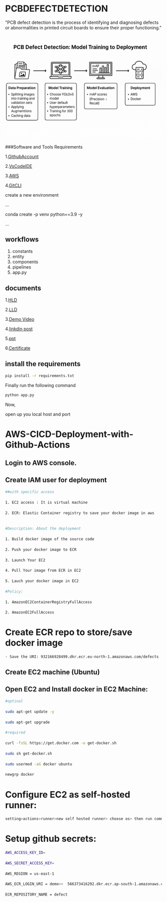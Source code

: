 # PCBDEFECTDETECTION
"PCB defect detection is the process of identifying and diagnosing defects or abnormalities in printed circuit boards to ensure their proper functioning."

![pcb image.png](https://github.com/mounika2906/PCBDEFECTDETECTION/blob/bdf55715274fe92404f74ad93e4d595d9253adfc/pcb%20image.png)

###Software and Tools Requirements

  1.[GithubAccount](https://github.com/)

  2.[VsCodeIDE](https://code.visualstudio.com/)

  3.[AWS](https://aws.amazon.com/)
  
  4.[GitCLI](https://git-scm.com/)


create a new environment

...

conda create -p venv python==3.9 -y

...

## workflows

1. constants
2. entity
3. components
4. pipelines
5. app.py


## documents

  1.[HLD](https://docs.google.com/document/d/1OS3zzAG1LO1a07mIAmsM9C_qeLKqbcPq/edit?usp=sharing&ouid=110561493789800648225&rtpof=true&sd=true)
  
  2.[LLD](https://docs.google.com/document/d/1wmQfv0crz9z-KijJJ4ERBJ08BUUUA0PD/edit?usp=sharing&ouid=110561493789800648225&rtpof=true&sd=true)
  
  3.[Demo Video](https://drive.google.com/file/d/1-ibVkFwmwXlTjuxB7NLigjc5gFJZlsfG/view?usp=sharing)
  
  4.[linkdin post](https://www.linkedin.com/posts/mounika-avadutha-3592731aa_pcbprinted-circuit-board-fault-detection-activity-7127870306966278144-GoPO?utm_source=share&utm_medium=member_desktop)
  
  5.[ppt](https://docs.google.com/presentation/d/1ItuVg0Lj_wDuIsszKcjCL0ypCAGTsyF2/edit?usp=sharing&ouid=110561493789800648225&rtpof=true&sd=true)

  6.[Certificate](https://drive.google.com/file/d/1L3KTVhYwQTBp0PLIKHOeMGeIyLV8giZU/view?usp=sharing)


## install the requirements
```bash
pip install -r requirements.txt
``````
Finally run the following command

```bash
python app.py
``````
Now,

open up you local host and port

# AWS-CICD-Deployment-with-Github-Actions
##  Login to AWS console.
##  Create IAM user for deployment
```bash
##with specific access

1. EC2 access : It is virtual machine

2. ECR: Elastic Container registry to save your docker image in aws


#Description: About the deployment

1. Build docker image of the source code

2. Push your docker image to ECR

3. Launch Your EC2 

4. Pull Your image from ECR in EC2

5. Lauch your docker image in EC2

#Policy:

1. AmazonEC2ContainerRegistryFullAccess

2. AmazonEC2FullAccess
``````

# Create ECR repo to store/save docker image
```bash
- Save the URI: 932166928499.dkr.ecr.eu-north-1.amazonaws.com/defects
``````
## Create EC2 machine (Ubuntu)
## Open EC2 and Install docker in EC2 Machine:
```bash
#optinal

sudo apt-get update -y

sudo apt-get upgrade

#required

curl -fsSL https://get.docker.com -o get-docker.sh

sudo sh get-docker.sh

sudo usermod -aG docker ubuntu

newgrp docker
``````

# Configure EC2 as self-hosted runner:
```bash
setting>actions>runner>new self hosted runner> choose os> then run command one by one
``````
# Setup github secrets:
```bash
AWS_ACCESS_KEY_ID=

AWS_SECRET_ACCESS_KEY=

AWS_REGION = us-east-1

AWS_ECR_LOGIN_URI = demo>>  566373416292.dkr.ecr.ap-south-1.amazonaws.com/defect

ECR_REPOSITORY_NAME = defect
``````



